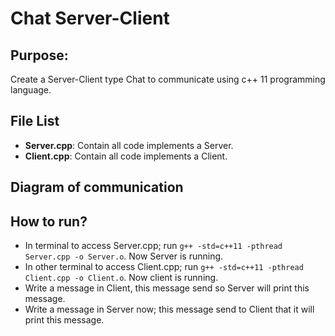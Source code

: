 # Chat Server-Client
## Purpose:
Create a Server-Client type Chat to communicate using c++ 11 programming language.

## File List
* **Server.cpp**: Contain all code implements a Server.
* **Client.cpp**: Contain all code implements a Client.

## Diagram of communication


## How to run?
* In terminal to access Server.cpp; run `g++ -std=c++11 -pthread Server.cpp -o Server.o`. Now Server is running.
* In other terminal to access Client.cpp; run `g++ -std=c++11 -pthread Client.cpp -o Client.o`. Now client is running.
* Write a message in Client, this message send so Server will print this message.
* Write a message in Server now; this message send to Client that it will print this message. 
